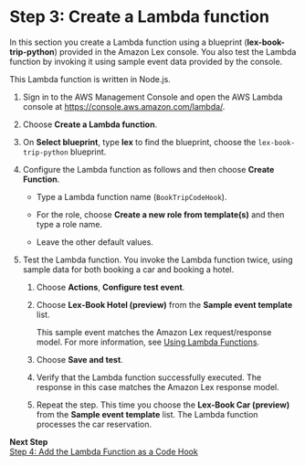 # Step 3: Create a Lambda function<a name="ex-book-trip-create-lambda-function"></a>

In this section you create a Lambda function using a blueprint \(**lex\-book\-trip\-python**\) provided in the Amazon Lex console\. You also test the Lambda function by invoking it using sample event data provided by the console\.

This Lambda function is written in Node\.js\.

1. Sign in to the AWS Management Console and open the AWS Lambda console at [https://console\.aws\.amazon\.com/lambda/](https://console.aws.amazon.com/lambda/)\.

1. Choose **Create a Lambda function**\.

1. On **Select blueprint**, type **lex** to find the blueprint, choose the `lex-book-trip-python` blueprint\.

1. Configure the Lambda function as follows and then choose **Create Function**\.

   + Type a Lambda function name \(`BookTripCodeHook`\)\.

   + For the role, choose **Create a new role from template\(s\)** and then type a role name\.

   + Leave the other default values\.

1. Test the Lambda function\. You invoke the Lambda function twice, using sample data for both booking a car and booking a hotel\. 

   1. Choose **Actions**, **Configure test event**\.

   1. Choose **Lex\-Book Hotel \(preview\)** from the **Sample event template** list\. 

      This sample event matches the Amazon Lex request/response model\. For more information, see [Using Lambda Functions](using-lambda.md)\.

   1. Choose **Save and test**\.

   1. Verify that the Lambda function successfully executed\. The response in this case matches the Amazon Lex response model\.

   1. Repeat the step\. This time you choose the **Lex\-Book Car \(preview\)** from the **Sample event template** list\. The Lambda function processes the car reservation\.

**Next Step**  
[Step 4: Add the Lambda Function as a Code Hook](ex-book-trip-create-integrate.md)
